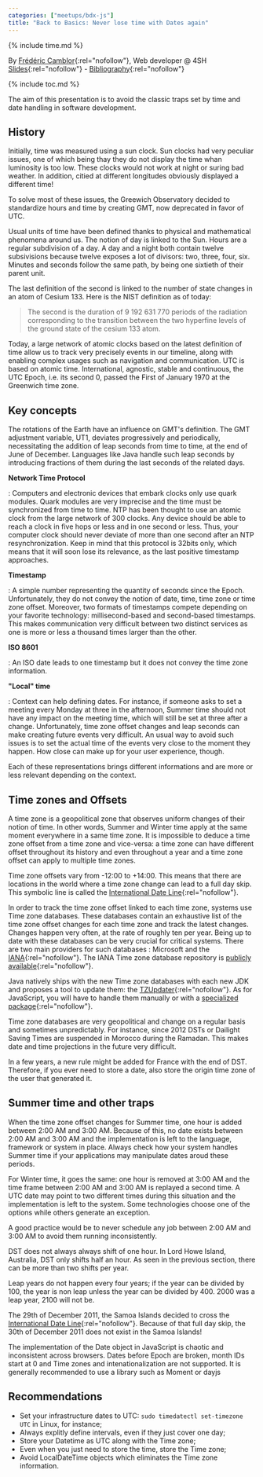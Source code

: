 ```yaml
---
categories: ["meetups/bdx-js"]
title: "Back to Basics: Never lose time with Dates again"
---
```


{% include time.md %}

By [Frédéric Camblor](https://twitter.com/fcamblor){:rel="nofollow"}, Web developer @ 4SH  
[Slides](https://www.slideshare.net/fcamblor/back-to-basics-ne-perdez-plus-votre-temps-avec-les-dates-bordeaux-js-edition){:rel="nofollow"} -
[Bibliography](https://github.com/fcamblor/talk-back-to-basics-datetime/blob/master/src/notes/sources.adoc){:rel="nofollow"}

{% include toc.md %}

The aim of this presentation is to avoid the classic traps set by time and date handling in software development.

## History

Initially, time was measured using a sun clock. Sun clocks had very peculiar issues, one of which being thay they do not
display the time whan luminosity is too low. These clocks would not work at night or suring bad weather. In addition,
citied at different longitudes obviously displayed a different time!

To solve most of these issues, the Greewich Observatory decided to standardize hours and time by creating GMT, now
deprecated in favor of UTC.

Usual units of time have been defined thanks to physical and mathematical phenomena around us. The notion of day is
linked to the Sun. Hours are a regular subdivision of a day. A day and a night both contain twelve subsivisions because
twelve exposes a lot of divisors: two, three, four, six. Minutes and seconds follow the same path, by being one sixtieth
of their parent unit.

The last definition of the second is linked to the number of state changes in an atom of Cesium 133. Here is the NIST
definition as of today:
> The second is the duration of 9 192 631 770 periods of the radiation corresponding to the transition between the two
> hyperfine levels of the ground state of the cesium 133 atom.

Today, a large network of atomic clocks based on the latest definition of time allow us to track very precisely events
in our timeline, along with enabling complex usages such as navigation and communication. UTC is based on atomic time.
International, agnostic, stable and continuous, the UTC Epoch, i.e. its second 0, passed the First of January 1970 at
the Greenwich time zone.

## Key concepts

The rotations of the Earth have an influence on GMT's definition. The GMT adjustment variable, UT1, deviates
progressively and periodically, necessitating the addition of leap seconds from time to time, at the end of June of
December. Languages like Java handle such leap seconds by introducing fractions of them during the last seconds of the
related days.

**Network Time Protocol**

: Computers and electronic devices that embark clocks only use quark modules. Quark modules are very imprecise and the
time must be synchronized from time to time. NTP has been thought to use an atomic clock from the large network of 300
clocks. Any device should be able to reach a clock in five hops or less and in one second or less. Thus, your computer
clock should never deviate of more than one second after an NTP resynchronization. Keep in mind that this protocol is
32bits only, which means that it will soon lose its relevance, as the last positive timestamp approaches.

**Timestamp**

: A simple number representing the quantity of seconds since the Epoch. Unfortunately, they do not convey the notion of
date, time, time zone or time zone offset. Moreover, two formats of timestamps compete depending on your favorite
technology: millisecond-based and second-based timestamps. This makes communication very difficult between two distinct
services as one is more or less a thousand times larger than the other.

**ISO 8601**

: An ISO date leads to one timestamp but it does not convey the time zone information.

**"Local" time**

: Context can help defining dates. For instance, if someone asks to set a meeting every Monday at three in the
afternoon, Summer time should not have any impact on the meeting time, which will still be set at three after a change.
Unfortunately, time zone offset changes and leap seconds can make creating future events very difficult. An usual way to
avoid such issues is to set the actual time of the events very close to the moment they happen. How close can make up
for your user experience, though.

Each of these representations brings different informations and are more or less relevant depending on the context.

## Time zones and Offsets

A time zone is a geopolitical zone that observes uniform changes of their notion of time. In other words, Summer and
Winter time apply at the same moment everywhere in a same time zone. It is impossible to deduce a time zone offset from
a time zone and vice-versa: a time zone can have different offset throughout its history and even throughout a year and
a time zone offset can apply to multiple time zones.

Time zone offsets vary from -12:00 to +14:00. This means that there are locations in the world where a time zone change
can lead to a full day skip. This symbolic line is called the [International Date Line](https://www.timeanddate.com/time/dateline.html){:rel="nofollow"}.

In order to track the time zone offset linked to each time zone, systems use Time zone databases. These databases
contain an exhaustive list of the time zone offset changes for each time zone and track the latest changes. Changes
happen very often, at the rate of roughly ten per year. Being up to date with these databases can be very crucial for
critical systems. There are two main providers for such databases : Microsoft and the [IANA](https://www.iana.org/time-zones){:rel="nofollow"}.
The IANA Time zone database repository is [publicly available](https://github.com/eggert/tz){:rel="nofollow"}.

Java natively ships with the new Time zone databases with each new JDK and proposes a tool to update them: the [TZUpdater](https://www.oracle.com/technetwork/java/javase/downloads/tzupdater-download-513681.html){:rel="nofollow"}.
As for JavaScript, you will have to handle them manually or with a [specialized package](https://www.npmjs.com/package/geo-tz){:rel="nofollow"}.

Time zone databases are very geopolitical and change on a regular basis and sometimes unpredictably. For instance, since
2012 DSTs or Dailight Saving Times are suspended in Morocco during the Ramadan. This makes date and time projections in
the future very difficult.

In a few years, a new rule might be added for France with the end of DST. Therefore, if you ever need to store a date,
also store the origin time zone of the user that generated it.

## Summer time and other traps

When the time zone offset changes for Summer time, one hour is added between 2:00 AM and 3:00 AM. Because of this, no
date exists between 2:00 AM and 3:00 AM and the implementation is left to the language, framework or system in place.
Always check how your system handles Summer time if your applications may manipulate dates aroud these periods.

For Winter time, it goes the same: one hour is removed at 3:00 AM and the time frame between 2:00 AM and 3:00 AM is
replayed a second time. A UTC date may point to two different times during this situation and the implementation is left
to the system. Some technologies choose one of the options while others generate an exception.

A good practice would be to never schedule any job between 2:00 AM and 3:00 AM to avoid them running inconsistently.

DST does not always always shift of one hour. In Lord Howe Island, Australia, DST only shifts half an hour. As seen in
the previous section, there can be more than two shifts per year.

Leap years do not happen every four years; if the year can be divided by 100, the year is non leap unless the year can
be divided by 400. 2000 was a leap year, 2100 will not be.

The 29th of December 2011, the Samoa Islands decided to cross the [International Date Line](https://www.timeanddate.com/time/dateline.html){:rel="nofollow"}.
Because of that full day skip, the 30th of December 2011 does not exist in the Samoa Islands!

The implementation of the Date object in JavaScript is chaotic and inconsistent across browsers. Dates before Epoch are
broken, month IDs start at 0 and Time zones and intenationalization are not supported. It is generally recommended to
use a library such as Moment or dayjs

## Recommendations

* Set your infrastructure dates to UTC: `sudo timedatectl set-timezone UTC` in Linux, for instance;
* Always explitly define intervals, even if they just cover one day;
* Store your Datetime as UTC along with the Time zone;
* Even when you just need to store the time, store the Time zone;
* Avoid LocalDateTime objects which eliminates the Time zone information.